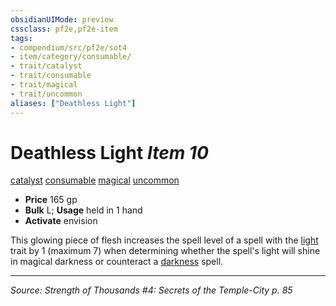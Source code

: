 ```yaml
---
obsidianUIMode: preview
cssclass: pf2e,pf2e-item
tags:
- compendium/src/pf2e/sot4
- item/category/consumable/
- trait/catalyst
- trait/consumable
- trait/magical
- trait/uncommon
aliases: ["Deathless Light"]
---
```

# Deathless Light *Item 10*  
[catalyst](catalyst-som.md "Catalyst Item Trait")  [consumable](consumable.md "Consumable Item Trait")  [magical](magical.md "Magical Item Trait")  [uncommon](uncommon.md "Uncommon Rarity Trait")  

- **Price** 165 gp
- **Bulk** L; **Usage** held in 1 hand
- **Activate** envision

This glowing piece of flesh increases the spell level of a spell with the [light](Reference/Rules/Traits/light.md "Light Effect Trait") trait by 1 (maximum 7) when determining whether the spell's light will shine in magical darkness or counteract a [darkness](Reference/Compendium/Spells/darkness.md) spell.


---
*Source: Strength of Thousands #4: Secrets of the Temple-City p. 85*